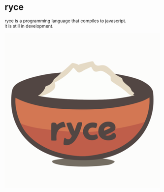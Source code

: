 # ryce
ryce is a programming language that compiles to javascript.  
it is still in development.  

![ryce logo](img/ryce.svg)
